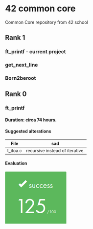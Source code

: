 # 42 common core
Common Core repository from 42 school

## Rank 1
### ft_printf - current project

### get_next_line

### Born2beroot

## Rank 0
### ft_printf 

#### Duration: circa 74 hours.

#### Suggested alterations
   File   | sad
|----|--|
 t_itoa.c | recursive instead of iterative.

#### Evaluation
<picture>
	<img alt="Shows success. 125 out of 100." src=evaluation-libft.png>
</picture>
